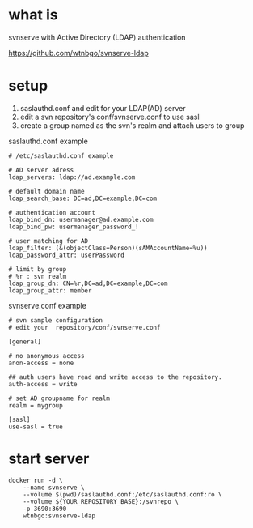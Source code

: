 # what is 

svnserve with Active Directory (LDAP) authentication 

https://github.com/wtnbgo/svnserve-ldap

# setup

1. saslauthd.conf and edit for your LDAP(AD) server
2. edit a svn repository's conf/svnserve.conf to use sasl
3. create a group named as the svn's realm and attach users to group

saslauthd.conf example
```
# /etc/saslauthd.conf example

# AD server adress
ldap_servers: ldap://ad.example.com

# default domain name
ldap_search_base: DC=ad,DC=example,DC=com

# authentication account
ldap_bind_dn: usermanager@ad.example.com
ldap_bind_pw: usermanager_password_!

# user matching for AD
ldap_filter: (&(objectClass=Person)(sAMAccountName=%u))
ldap_password_attr: userPassword

# limit by group
# %r : svn realm
ldap_group_dn: CN=%r,DC=ad,DC=example,DC=com
ldap_group_attr: member

```

svnserve.conf example
```
# svn sample configuration 
# edit your  repository/conf/svnserve.conf

[general]

# no anonymous access
anon-access = none

## auth users have read and write access to the repository.
auth-access = write

# set AD groupname for realm
realm = mygroup

[sasl]
use-sasl = true
```

# start server

```
docker run -d \
    --name svnserve \
    --volume $(pwd)/saslauthd.conf:/etc/saslauthd.conf:ro \
    --volume ${YOUR_REPOSITORY_BASE}:/svnrepo \
    -p 3690:3690
    wtnbgo:svnserve-ldap
```

